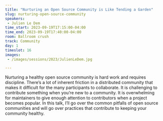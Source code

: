 ```yaml
---
title: "Nurturing an Open Source Community is Like Tending a Garden"
slug: nurturing-open-source-community
speakers:
 - Julien Le Dem
time_start: 2023-09-19T17:15:00-04:00
time_end: 2023-09-19T17:40:00-04:00
room: Ballroom crush
track: Community
day: 1
timeslot: 16
images:
 - /images/sessions/2023/JulienLeDem.jpg

---
```


Nurturing a healthy open source community is hard work and requires discipline. There’s a lot of inherent friction in a distributed community that makes it difficult for the many participants to collaborate. It is challenging to contribute something when you’re new to a community. It is overwhelming for maintainers to give enough attention to contributors when a project becomes popular. In this talk, I’ll go over the common pitfalls of open source communities and will go over practices that contribute to keeping your community healthy.

